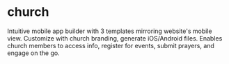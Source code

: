 # church
Intuitive mobile app builder with 3 templates mirroring website's mobile view. Customize with church branding, generate iOS/Android files. Enables church members to access info, register for events, submit prayers, and engage on the go.
